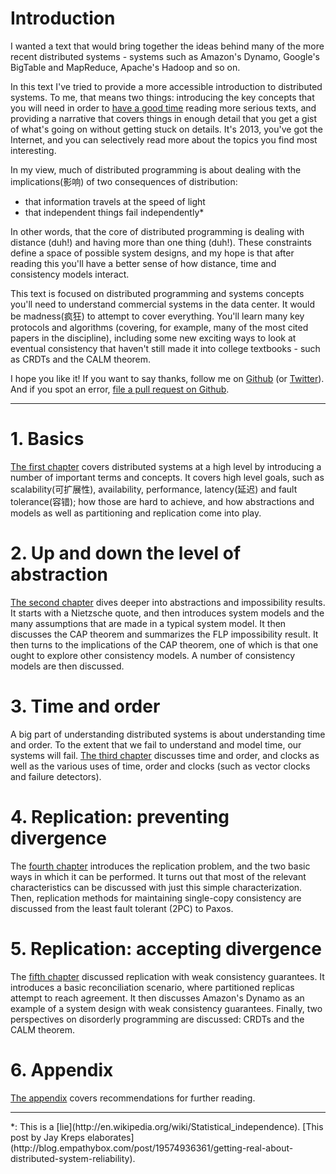 # Introduction

I wanted a text that would bring together the ideas behind many of the more recent distributed systems - systems such as Amazon's Dynamo, Google's BigTable and MapReduce, Apache's Hadoop and so on.

In this text I've tried to provide a more accessible introduction to distributed systems. To me, that means two things: introducing the key concepts that you will need in order to [have a good time](https://www.google.com/search?q=super+cool+ski+instructor) reading more serious texts, and providing a narrative that covers things in enough detail that you get a gist of what's going on without getting stuck on details. It's 2013, you've got the Internet, and you can selectively read more about the topics you find most interesting.

In my view, much of distributed programming is about dealing with the implications(影响) of two consequences of distribution:

- that information travels at the speed of light
- that independent things fail independently*

In other words, that the core of distributed programming is dealing with distance (duh!) and having more than one thing (duh!). These constraints define a space of possible system designs, and my hope is that after reading this you'll have a better sense of how distance, time and consistency models interact.

This text is focused on distributed programming and systems concepts you'll need to understand commercial systems in the data center. It would be madness(疯狂) to attempt to cover everything. You'll learn many key protocols and algorithms (covering, for example, many of the most cited papers in the discipline), including some new exciting ways to look at eventual consistency that haven't still made it into college textbooks - such as CRDTs and the CALM theorem.

I hope you like it! If you want to say thanks, follow me on [Github](https://github.com/mixu/) (or [Twitter](http://twitter.com/mikitotakada)). And if you spot an error, [file a pull request on Github](https://github.com/mixu/distsysbook/issues).

---

# 1. Basics

[The first chapter](1_intro.md) covers distributed systems at a high level by introducing a number of important terms and concepts. It covers high level goals, such as scalability(可扩展性), availability, performance, latency(延迟) and fault tolerance(容错); how those are hard to achieve, and how abstractions and models as well as partitioning and replication come into play.

# 2. Up and down the level of abstraction

[The second chapter](2_abstractions.md) dives deeper into abstractions and impossibility results. It starts with a Nietzsche quote, and then introduces system models and the many assumptions that are made in a typical system model. It then discusses the CAP theorem and summarizes the FLP impossibility result. It then turns to the implications of the CAP theorem, one of which is that one ought to explore other consistency models. A number of consistency models are then discussed.

# 3. Time and order

A big part of understanding distributed systems is about understanding time and order.  To the extent that we fail to understand and model time, our systems will fail. [The third chapter](3_time.md) discusses time and order, and clocks as well as the various uses of time, order and clocks (such as vector clocks and failure detectors).

# 4. Replication: preventing divergence

The [fourth chapter](4_replication.md) introduces the replication problem, and the two basic ways in which it can be performed. It turns out that most of the relevant characteristics can be discussed with just this simple characterization. Then, replication methods for maintaining single-copy consistency are discussed from the least fault tolerant (2PC) to Paxos.

# 5. Replication: accepting divergence

The [fifth chapter](5_eventual.md) discussed replication with weak consistency guarantees. It introduces a basic reconciliation scenario, where partitioned replicas attempt to reach agreement. It then discusses Amazon's Dynamo as an example of a system design with weak consistency guarantees. Finally, two perspectives on disorderly programming are discussed: CRDTs and the CALM theorem.

# 6. Appendix

[The appendix](6_appendix.md) covers recommendations for further reading.

---

<p class="footnote">*: This is a [lie](http://en.wikipedia.org/wiki/Statistical_independence). [This post by Jay Kreps elaborates](http://blog.empathybox.com/post/19574936361/getting-real-about-distributed-system-reliability).
</p>
